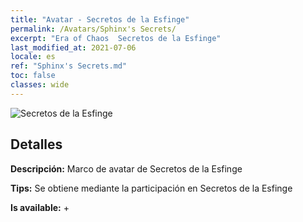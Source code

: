 ```yaml
---
title: "Avatar - Secretos de la Esfinge"
permalink: /Avatars/Sphinx's Secrets/
excerpt: "Era of Chaos  Secretos de la Esfinge"
last_modified_at: 2021-07-06
locale: es
ref: "Sphinx's Secrets.md"
toc: false
classes: wide
---
```

 ![Secretos de la Esfinge](/images/a/avatarFrame_25.png)

## Detalles

 **Descripción:** Marco de avatar de Secretos de la Esfinge 

 **Tips:** Se obtiene mediante la participación en Secretos de la Esfinge 

 **Is available:**  + 

